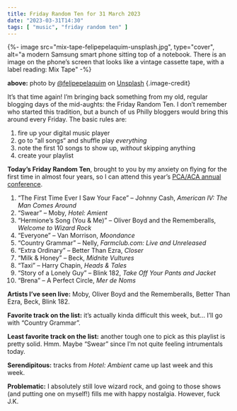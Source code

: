 ```yaml
---
title: Friday Random Ten for 31 March 2023
date: "2023-03-31T14:30"
tags: [ "music", "friday random ten" ]
---
```


{%- image src="mix-tape-felipepelaquim-unsplash.jpg", type="cover", alt="a modern Samsung smart phone sitting top of a notebook. There is an image on the phone’s screen that looks like a vintage cassette tape, with a label reading: Mix Tape" -%}

**above:** photo by [@felipepelaquim](https://unsplash.com/ko/@felipepelaquim?utm_source=unsplash&utm_medium=referral&utm_content=creditCopyText) on [Unsplash](https://unsplash.com/photos/UNNAYh3sMOg?utm_source=unsplash&utm_medium=referral&utm_content=creditCopyText) {.image-credit}

It’s that time again! I’m bringing back something from my old, regular blogging days of the mid-aughts: the Friday Random Ten. I don’t remember who started this tradition, but a bunch of us Philly bloggers would bring this around every Friday. The basic rules are:

1. fire up your digital music player
1. go to “all songs“ and shuffle play _everything_
1. note the first 10 songs to show up, _without_ skipping anything
1. create your playlist

**Today’s Friday Random Ten**, brought to you by my anxiety on flying for the first time in almost four years, so I can attend this year’s [PCA/ACA annual conference](https://pcaaca.org/conference/2023/).

1. “The First Time Ever I Saw Your Face” &#8211; Johnny Cash, _American IV: The Man Comes Around_
2. “Swear” &#8211; Moby, _Hotel: Amient_
3. “Hermione’s Song (You & Me)” &#8211; Oliver Boyd and the Rememberalls, _Welcome to Wizard Rock_
4. “Everyone” &#8211; Van Morrison, _Moondance_
5. “Country Grammar” &#8211; Nelly, _Farmclub.com: Live and Unreleased_
6. “Extra Ordinary” &#8211; Better Than Ezra, _Closer_
7. “Milk & Honey” &#8211; Beck, _Midnite Vultures_
8. “Taxi” &#8211; Harry Chapin, _Heads & Tales_
9. “Story of a Lonely Guy” &#8211; Blink 182, _Take Off Your Pants and Jacket_
10. “Brena” &#8211; A Perfect Circle, _Mer de Noms_

**Artists I’ve seen live:** Moby, Oliver Boyd and the Rememberalls, Better Than Ezra, Beck, Blink 182.

**Favorite track on the list:** it’s actually kinda difficult this week, but... I’ll go with “Country Grammar”.

**Least favorite track on the list:** another tough one to pick as this playlist is pretty solid. Hmm. Maybe “Swear” since I’m not quite feeling intrumentals today.

**Serendipitous:** tracks from _Hotel: Ambient_ came up last week and this week.

**Problematic:** I absolutely still love wizard rock, and going to those shows (and putting one on myself!) fills me with happy nostalgia. However, fuck J.K.
